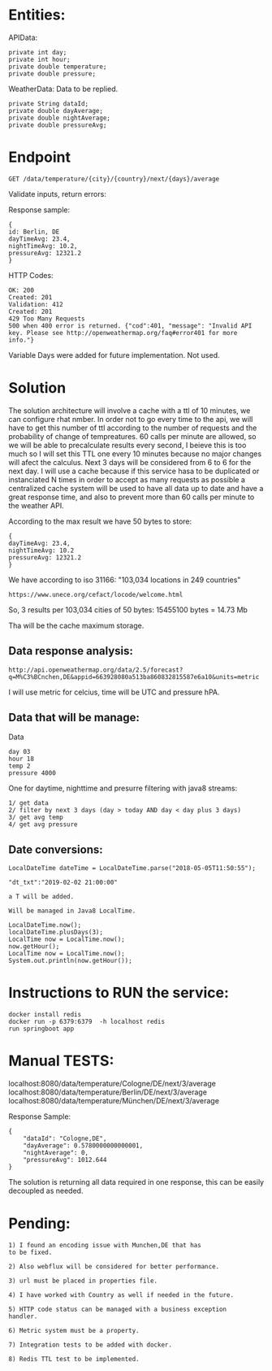 
# Entities:

APIData:

    private int day;
    private int hour;
    private double temperature;
    private double pressure;

WeatherData: Data to be replied.

    private String dataId;
    private double dayAverage;
    private double nightAverage;
    private double pressureAvg;


# Endpoint
```
GET /data/temperature/{city}/{country}/next/{days}/average
```
Validate inputs, return errors:

Response sample:
```
{
id: Berlin, DE
dayTimeAvg: 23.4,
nightTimeAvg: 10.2,
pressureAvg: 12321.2
}
```

HTTP Codes:
```
OK: 200
Created: 201
Validation: 412
Created: 201
429 Too Many Requests
500 when 400 error is returned. {"cod":401, "message": "Invalid API key. Please see http://openweathermap.org/faq#error401 for more info."}
```

Variable Days were added for future implementation. Not used.

# Solution

The solution architecture will involve a cache with a ttl of 10 minutes, we can configure rhat nmber. In order
not to go every time to the api, we will have to get this number of ttl according to the number of requests
and the probability of change of tempreatures. 60 calls per minute are allowed, so we will be able to precalculate results every second, I beieve this is too much so I will set this TTL  one every 10 minutes because no major changes will afect the calculus. Next 3 days will be considered from 6 to 6 for the next day.
I will use a cache because if this service hasa to be duplicated or instanciated N times in order to accept
as many requests as possible a centralized cache system will be used to have all data up to date and have a
great response time, and also to prevent more than 60 calls per minute to the weather API.

According to the max result we have 50 bytes to store:
```
{
dayTimeAvg: 23.4,
nightTimeAvg: 10.2
pressureAvg: 12321.2
}
```
We have according to iso 31166: "103,034 locations in 249 countries"

```
https://www.unece.org/cefact/locode/welcome.html
```

So, 3 results per 103,034 cities of 50 bytes: 15455100  bytes = 14.73 Mb

Tha will be the cache maximum storage.


## Data response analysis:
```
http://api.openweathermap.org/data/2.5/forecast?q=M%C3%BCnchen,DE&appid=663928080a513ba860832815587e6a10&units=metric
```
I will use metric for celcius, time will be UTC and pressure hPA.


## Data that will be manage:

Data
```
day 03
hour 18
temp 2
pressure 4000
```
One for daytime, nighttime and presurre filtering with java8 streams:
```
1/ get data
2/ filter by next 3 days (day > today AND day < day plus 3 days)
3/ get avg temp
4/ get avg pressure
```

## Date conversions:
```
LocalDateTime dateTime = LocalDateTime.parse("2018-05-05T11:50:55");

"dt_txt":"2019-02-02 21:00:00"

a T will be added.

Will be managed in Java8 LocalTime.

LocalDateTime.now();
localDateTime.plusDays(3);
LocalTime now = LocalTime.now();
now.getHour();
LocalTime now = LocalTime.now();
System.out.println(now.getHour());
```

# Instructions to RUN the service:
```
docker install redis
docker run -p 6379:6379  -h localhost redis
run springboot app
```

# Manual TESTS:

localhost:8080/data/temperature/Cologne/DE/next/3/average
localhost:8080/data/temperature/Berlin/DE/next/3/average
localhost:8080/data/temperature/München/DE/next/3/average


Response Sample:
```
{
    "dataId": "Cologne,DE",
    "dayAverage": 0.5780000000000001,
    "nightAverage": 0,
    "pressureAvg": 1012.644
}
```
The solution is returning all data required in one 
response, this can be easily decoupled as needed.

# Pending:

```
1) I found an encoding issue with Munchen,DE that has
to be fixed.

2) Also webflux will be considered for better performance.

3) url must be placed in properties file.

4) I have worked with Country as well if needed in the future.

5) HTTP code status can be managed with a business exception
handler.

6) Metric system must be a property.

7) Integration tests to be added with docker.

8) Redis TTL test to be implemented.
```

